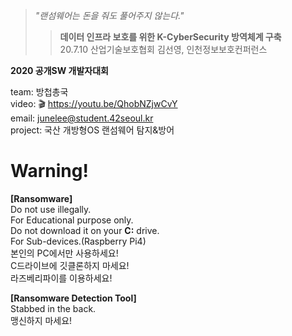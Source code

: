 >*"랜섬웨어는 돈을 줘도 풀어주지 않는다."*  
>>**데이터 인프라 보호를 위한 K-CyberSecurity 방역체계 구축**  
>>20.7.10 산업기술보호협회 김선영, 인천정보보호컨퍼런스  
  
__2020 공개SW 개발자대회__

team: 방첩총국  
video: 🎬 https://youtu.be/QhobNZjwCvY      
email: junelee@student.42seoul.kr  
project: 국산 개방형OS 랜섬웨어 탐지&방어
  
# Warning!  
__[Ransomware]__  
Do not use illegally.  
For Educational purpose only.  
Do not download it on your __C:__ drive.  
For Sub-devices.(Raspberry Pi4)  
본인의 PC에서만 사용하세요!  
C드라이브에 깃클론하지 마세요!  
라즈베리파이를 이용하세요!  
  
__[Ransomware Detection Tool]__  
Stabbed in the back.  
맹신하지 마세요!  


